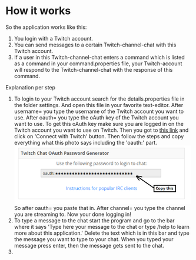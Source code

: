 # How it works
So the application works like this:
1. You login with a Twitch account. 
2. You can send messages to a certain Twitch-channel-chat with this Twitch account. 
3. If a user in this Twitch-channel-chat enters a command which is listed as a command in your
command.properties file, your Twitch-account will respond to the Twitch-channel-chat
with the response of this command.

Explanation per step
1. To login to your Twitch account search for the details.properties file in 
	the folder settings. And open this file in your favorite text-editor. 
	After username= you type the username of the Twitch account you want to use. 
	After oauth= you type the oAuth key of the Twitch account you want to use.
		To get this oAuth key make sure you are logged in on the Twitch account you want to use
		on Twitch. Then you got to [this link](http://http://twitchapps.com/tmi/) and click
		on 'Connect with Twitch' button. Then follow the steps and copy everything what
		this photo says including the 'oauth:' part.
		![Photo1](https://github.com/47b3n/TwitchEye/blob/master/tutorial/twitchbot-oauthkey.png)
		So after oauth= you paste that in.
		After channel= you type the channel you are streaming to. Now your done logging in!
2. To type a message to the chat start the program and go to the bar where it says
	'Type here your message to the chat or type /help to learn more about this application.'
	Delete the text which is in this bar and type the message you want to type to your chat.
	When you typed your message press enter, then the message gets sent to the chat.
3. 
